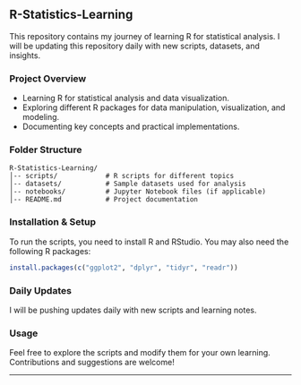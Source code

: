 ## **R-Statistics-Learning**  

This repository contains my journey of learning R for statistical analysis. I will be updating this repository daily with new scripts, datasets, and insights.  

### **Project Overview**  
- Learning R for statistical analysis and data visualization.  
- Exploring different R packages for data manipulation, visualization, and modeling.  
- Documenting key concepts and practical implementations.  

### **Folder Structure**  
```
R-Statistics-Learning/
│-- scripts/            # R scripts for different topics  
│-- datasets/           # Sample datasets used for analysis  
│-- notebooks/          # Jupyter Notebook files (if applicable)  
│-- README.md           # Project documentation  
```

### **Installation & Setup**  
To run the scripts, you need to install R and RStudio. You may also need the following R packages:  
```r
install.packages(c("ggplot2", "dplyr", "tidyr", "readr"))
```

### **Daily Updates**  
I will be pushing updates daily with new scripts and learning notes.  

### **Usage**  
Feel free to explore the scripts and modify them for your own learning. Contributions and suggestions are welcome!  

---

